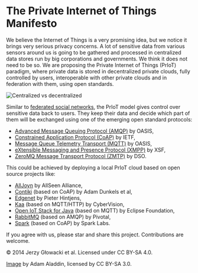 The Private Internet of Things Manifesto
=====

We believe the Internet of Things is a very promising idea, but we notice it brings very serious privacy concerns. A lot of sensitive data from various sensors around us is going to be gathered and processed in centralized data stores run by big corporations and governments. We think it does not need to be so. We are proposing the Private Internet of Things (PrIoT) paradigm, where private data is stored in decentralized private clouds, fully controlled by users, interoperable with other private clouds and in federation with them, using open standards.

![Centralized vs decentralized](http://upload.wikimedia.org/wikipedia/commons/7/78/Decentralization.jpg)

Similar to [federated social networks](https://www.eff.org/deeplinks/2011/03/introduction-distributed-social-network), the PrIoT model gives control over sensitive data back to users. They keep their data and decide which part of them will be exchanged using one of the emerging open standard protocols:
- [Advanced Message Queuing Protocol (AMQP)](http://amqp.org/) by OASIS,
- [Constrained Application Protocol (CoAP)](http://coap.technology/) by IETF,
- [Message Queue Telemetry Transport (MQTT)](http://mqtt.org/) by OASIS,
- [eXtensible Messaging and Presence Protocol (XMPP)](http://xmpp.org/) by XSF,
- [ZeroMQ Message Transport Protocol (ZMTP)](http://zeromq.org/) by DSO.

This could be achieved by deploying a local PrIoT cloud based on open source projects like:
 - [AllJoyn](http://www.alljoyn.org/) by AllSeen Alliance,
 - [Contiki](http://www.contiki-os.org/) (based on CoAP) by Adam Dunkels et al,
 - [Edgenet](http://theedg.es/) by Pieter Hintjens,
 - [Kaa](http://www.kaaproject.org/overview/) (based on MQTT/HTTP) by CyberVision,
 - [Open IoT Stack for Java](http://iot.eclipse.org/java/) (based on MQTT) by Eclipse Foundation,
 - [RabbitMQ](https://www.rabbitmq.com/) (based on AMQP) by Pivotal,
 - [Spark](http://spark.github.io/) (based on CoAP) by Spark Labs.

If you agree with us, please star and share this project. Contributions are welcome.

&copy; 2014 Jerzy Głowacki et al. Licensed under CC BY-SA 4.0.

[Image](http://commons.wikimedia.org/wiki/File:Decentralization.jpg#mediaviewer/File:Decentralization.jpg) by Adam Aladdin, licensed by CC BY-SA 3.0. 
